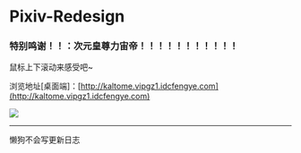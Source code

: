 # Pixiv-Redesign

### 特别鸣谢！！：次元皇尊力宙帝！！！！！！！！！！！

  

鼠标上下滚动来感受吧~

浏览地址[桌面端]：[http://kaltome.vipgz1.idcfengye.com](http://kaltome.vipgz1.idcfengye.com)

![](https://github.com/Kaltome/Pixiv-Redesign/blob/master/Showingtest.jpg)


-------------

懒狗不会写更新日志
